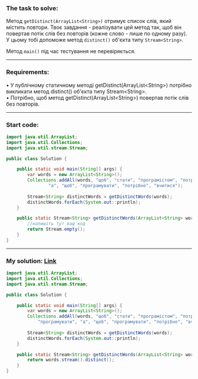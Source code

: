### **The task to solve:**  

Метод `getDistinct(ArrayList<String>)` отримує список слів, який містить повтори. Твоє завдання - реалізувати цей метод так, щоб він повертав потік слів без повторів (кожне слово - лише по одному разу).  
У цьому тобі допоможе метод `distinct()` об'єкта типу `Stream<String>`.

Метод `main()` під час тестування не перевіряється.

---

### **Requirements:**  

• У публічному статичному методі getDistinct(ArrayList\<String>) потрібно викликати метод distinct() об'єкта типу Stream\<String>.  
• Потрібно, щоб метод getDistinct(ArrayList\<String>) повертав потік слів без повторів.

---

### **Start code:**  

```java
import java.util.ArrayList;
import java.util.Collections;
import java.util.stream.Stream;

public class Solution {

    public static void main(String[] args) {
        var words = new ArrayList<String>();
        Collections.addAll(words, "щоб", "стати", "програмістом", "потрібно", "програмувати",
                "а", "щоб", "програмувати", "потрібно", "вчитися");
                           
        Stream<String> distinctWords = getDistinctWords(words);
        distinctWords.forEach(System.out::println);
    }

    public static Stream<String> getDistinctWords(ArrayList<String> words) {
        //напишіть тут ваш код
        return Stream.empty();
    }
}
```

---

### **My solution: [Link](./src/Solution.java)**  

```java
import java.util.ArrayList;
import java.util.Collections;
import java.util.stream.Stream;

public class Solution {

    public static void main(String[] args) {
        var words = new ArrayList<String>();
        Collections.addAll(words, "щоб", "стати", "програмістом", "потрібно", 
            "програмувати", "а", "щоб", "програмувати", "потрібно", "вчитися");
                           
        Stream<String> distinctWords = getDistinctWords(words);
        distinctWords.forEach(System.out::println);
    }

    public static Stream<String> getDistinctWords(ArrayList<String> words) {
        return words.stream().distinct();
    }
}
```
